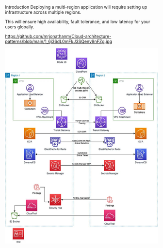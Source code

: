 Introduction
Deploying a multi-region application will require setting up infrastructure across multiple regions.

This will ensure high availability, fault tolerance, and low latency for your users globally.

https://github.com/mrjonathanm/Cloud-architecture-patterns/blob/main/1_6j36dL0mFkJ3SQenv9nFZg.jpg

![2](https://github.com/mrjonathanm/Cloud-architecture-patterns/blob/main/1_6j36dL0mFkJ3SQenv9nFZg.jpg)

